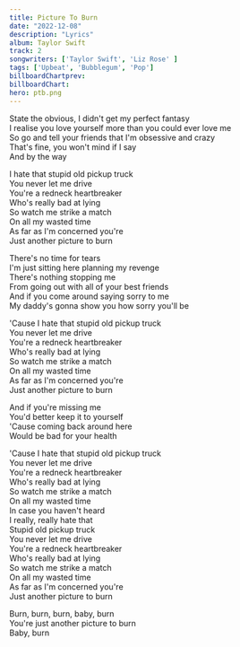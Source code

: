 ```yaml
---
title: Picture To Burn
date: "2022-12-08"
description: "Lyrics"
album: Taylor Swift
track: 2
songwriters: ['Taylor Swift', 'Liz Rose' ]
tags: ['Upbeat', 'Bubblegum', 'Pop']
billboardChartprev: 
billboardChart: 
hero: ptb.png
---
```

<p className="verse-one">
State the obvious, I didn't get my perfect fantasy <br />
I realise you love yourself more than you could ever love me <br />
So go and tell your friends that I'm obsessive and crazy <br />
That's fine, you won't mind if I say <br />
And by the way <br />
</p>
<p className="chorus">
I hate that stupid old pickup truck <br />
You never let me drive <br />
You're a redneck heartbreaker <br />
Who's really bad at lying <br />
So watch me strike a match <br />
On all my wasted time <br />
As far as I'm concerned you're <br />
Just another picture to burn <br />
</p>
<p className="verse-two">
There's no time for tears <br />
I'm just sitting here planning my revenge <br />
There's nothing stopping me <br />
From going out with all of your best friends <br />
And if you come around saying sorry to me <br />
My daddy's gonna show you how sorry you'll be <br />
</p>
<p className="chorus">
'Cause I hate that stupid old pickup truck <br />
You never let me drive <br />
You're a redneck heartbreaker <br />
Who's really bad at lying <br />
So watch me strike a match <br />
On all my wasted time <br />
As far as I'm concerned you're <br />
Just another picture to burn <br />
</p>
<p className="bridge">
And if you're missing me <br />
You'd better keep it to yourself <br />
'Cause coming back around here <br />
Would be bad for your health <br />
</p>
<p className="chorus">
'Cause I hate that stupid old pickup truck <br />
You never let me drive <br />
You're a redneck heartbreaker <br />
Who's really bad at lying <br />
So watch me strike a match <br />
On all my wasted time <br />
In case you haven't heard <br />
I really, really hate that <br />
Stupid old pickup truck <br />
You never let me drive <br />
You're a redneck heartbreaker <br />
Who's really bad at lying <br />
So watch me strike a match <br />
On all my wasted time <br />
As far as I'm concerned you're <br />
Just another picture to burn <br />
</p>
<p className="outro">
Burn, burn, burn, baby, burn <br />
You're just another picture to burn <br />
Baby, burn <br />
</p>
